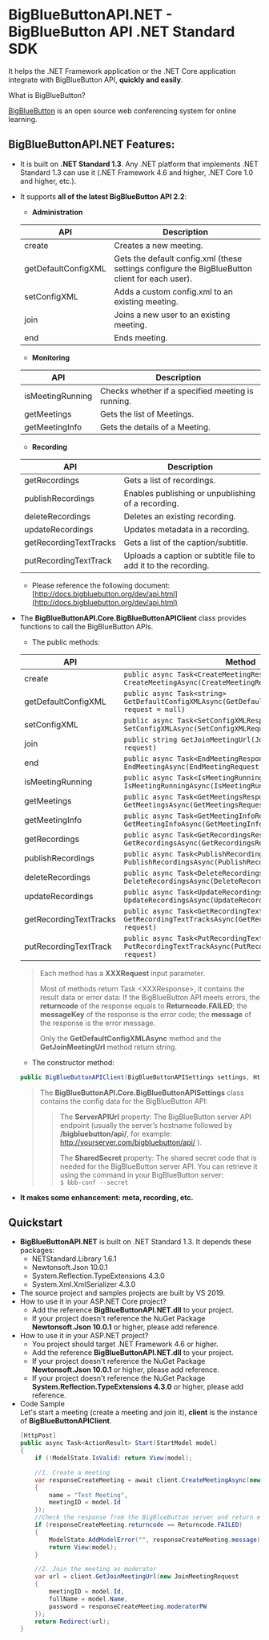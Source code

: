 # BigBlueButtonAPI.NET - BigBlueButton API .NET Standard SDK
It helps the .NET Framework application or the .NET Core application integrate with BigBlueButton API, **quickly and easily**.

What is BigBlueButton?

[BigBlueButton](http://bigbluebutton.org) is an open source web conferencing system for online learning.
## BigBlueButtonAPI.NET Features:
- It is built on **.NET Standard 1.3**. Any .NET platform that implements .NET Standard 1.3 can use it (.NET Framework 4.6 and higher, .NET Core 1.0 and higher, etc.).
- It supports **all of the latest BigBlueButton API 2.2**:
  - **Administration**
  
  |API|Description|
  |--|--|
  |create|Creates a new meeting.|
  |getDefaultConfigXML|Gets the default config.xml (these settings configure the BigBlueButton client for each user).|
  |setConfigXML|Adds a custom config.xml to an existing meeting.|
  |join|Joins a new user to an existing meeting.|
  |end|Ends meeting.|

  - **Monitoring**
  
  |API|Description|
  |--|--|
  |isMeetingRunning|Checks whether if a specified meeting is running.|
  |getMeetings|Gets the list of Meetings.|
  |getMeetingInfo|Gets the details of a Meeting.|
  
  - **Recording**
  
  |API|Description|
  |--|--|
  |getRecordings|Gets a list of recordings.|
  |publishRecordings|Enables publishing or unpublishing of a recording.|
  |deleteRecordings|Deletes an existing recording.|
  |updateRecordings|Updates metadata in a recording.|
  |getRecordingTextTracks|Gets a list of the caption/subtitle.|
  |putRecordingTextTrack|Uploads a caption or subtitle file to add it to the recording.|
  
  - Please reference the following document: [http://docs.bigbluebutton.org/dev/api.html](http://docs.bigbluebutton.org/dev/api.html) 
  
- The **BigBlueButtonAPI.Core.BigBlueButtonAPIClient** class provides functions to call the BigBlueButton APIs.
  - The public methods:
  
  |API|Method|
  |--|--|
  |create|`public async Task<CreateMeetingResponse> CreateMeetingAsync(CreateMeetingRequest request)`|
  |getDefaultConfigXML|`public async Task<string> GetDefaultConfigXMLAsync(GetDefaultConfigXMLRequest request = null)`|
  |setConfigXML|`public async Task<SetConfigXMLResponse> SetConfigXMLAsync(SetConfigXMLRequest request)`|
  |join|`public string GetJoinMeetingUrl(JoinMeetingRequest request)`|
  |end|`public async Task<EndMeetingResponse> EndMeetingAsync(EndMeetingRequest request)`|
  |isMeetingRunning|`public async Task<IsMeetingRunningResponse> IsMeetingRunningAsync(IsMeetingRunningRequest request)`|
  |getMeetings|`public async Task<GetMeetingsResponse> GetMeetingsAsync(GetMeetingsRequest request = null)`|
  |getMeetingInfo|`public async Task<GetMeetingInfoResponse> GetMeetingInfoAsync(GetMeetingInfoRequest request)`|
  |getRecordings|`public async Task<GetRecordingsResponse> GetRecordingsAsync(GetRecordingsRequest request=null)`|
  |publishRecordings|`public async Task<PublishRecordingsResponse> PublishRecordingsAsync(PublishRecordingsRequest request)`|
  |deleteRecordings|`public async Task<DeleteRecordingsResponse> DeleteRecordingsAsync(DeleteRecordingsRequest request)`|
  |updateRecordings|`public async Task<UpdateRecordingsResponse> UpdateRecordingsAsync(UpdateRecordingsRequest request)`|
  |getRecordingTextTracks|`public async Task<GetRecordingTextTracksResponse> GetRecordingTextTracksAsync(GetRecordingTextTracksRequest request)`|
  |putRecordingTextTrack|`public async Task<PutRecordingTextTrackResponse> PutRecordingTextTrackAsync(PutRecordingTextTrackRequest request)`|
  
  > Each method has a **XXXRequest** input parameter.  
  >  
  > Most of methods return Task &lt;XXXResponse&gt;, it contains the result data or error data: If the BigBlueButton API meets errors, the **returncode** of the response equals to **Returncode.FAILED**; the **messageKey** of the response is the error code; the **message** of the response is the error message.
  >
  > Only the **GetDefaultConfigXMLAsync** method and the **GetJoinMeetingUrl** method return string.
  
  - The constructor method:
  ```csharp
  public BigBlueButtonAPIClient(BigBlueButtonAPISettings settings, HttpClient httpClient)
  ```
  > The **BigBlueButtonAPI.Core.BigBlueButtonAPISettings** class contains the config data for the BigBlueButton API:
  >> The **ServerAPIUrl** property: The BigBlueButton server API endpoint (usually the server’s hostname followed by **/bigbluebutton/api/**, for example: http://yourserver.com/bigbluebutton/api/ ).
  >>
  >> The **SharedSecret** property: The shared secret code that is needed for the BigBlueButton server API. You can retrieve it using the command in your BigBlueButton server:  
  `$ bbb-conf --secret`
- **It makes some enhancement: meta, recording, etc.**
## Quickstart
- **BigBlueButtonAPI.NET** is built on .NET Standard 1.3. It depends these packages:
  - NETStandard.Library 1.6.1
  - Newtonsoft.Json 10.0.1
  - System.Reflection.TypeExtensions 4.3.0
  - System.Xml.XmlSerializer 4.3.0
- The source project and samples projects are built by VS 2019.
- How to use it in your ASP.NET Core project?
  - Add the reference **BigBlueButtonAPI.NET.dll** to your project.
  - If your project doesn't reference the NuGet Package **Newtonsoft.Json 10.0.1** or higher, please add reference.
- How to use it in your ASP.NET project?
  - You project should target .NET Framework 4.6 or higher.
  - Add the reference **BigBlueButtonAPI.NET.dll** to your project.
  - If your project doesn't reference the NuGet Package **Newtonsoft.Json 10.0.1** or higher, please add reference.
  - If your project doesn't reference the NuGet Package **System.Reflection.TypeExtensions 4.3.0** or higher, please add reference.
- Code Sample  
Let's start a meeting (create a meeting and join it), **client** is the instance of **BigBlueButtonAPIClient**.  
  ```csharp
  [HttpPost]
  public async Task<ActionResult> Start(StartModel model)
  {
      if (!ModelState.IsValid) return View(model);

      //1. Create a meeting
      var responseCreateMeeting = await client.CreateMeetingAsync(new CreateMeetingRequest
      {
          name = "Test Meeting",
          meetingID = model.Id
      });
      //Check the response from the BigBlueButton server and return error if has error.
      if (responseCreateMeeting.returncode == Returncode.FAILED)
      {
          ModelState.AddModelError("", responseCreateMeeting.message);
          return View(model);
      }

      //2. Join the meeting as moderator
      var url = client.GetJoinMeetingUrl(new JoinMeetingRequest
      {
          meetingID = model.Id,
          fullName = model.Name,
          password = responseCreateMeeting.moderatorPW
      });
      return Redirect(url);
  }
  ```
